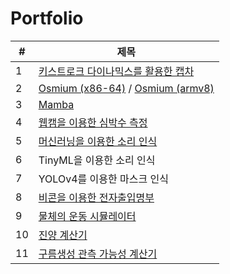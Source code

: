# Portfolio

| #  | 제목 |
|----|------|
| 1  | [키스트로크 다이나믹스를 활용한 캡차](https://github.com/sangwon090/keystroke-captcha/) |
| 2  | [Osmium (x86-64)](https://github.com/sangwon090/osmium) / [Osmium (armv8)](https://github.com/sangwon090/osmium-rpi)|
| 3  | [Mamba](https://github.com/sangwon090/mamba) |
| 4  | [웹캠을 이용한 심박수 측정](https://github.com/sangwon090/Portfolio/tree/main/webcam-ppg) |
| 5  | [머신러닝을 이용한 소리 인식](https://github.com/sangwon090/Portfolio/tree/main/ml-sound-classification) |
| 6  | TinyML을 이용한 소리 인식 |
| 7  | YOLOv4를 이용한 마스크 인식 |
| 8  | [비콘을 이용한 전자출입명부](https://github.com/sangwon090/Portfolio/tree/main/beacon-visitor-log) |
| 9  | [물체의 운동 시뮬레이터](https://github.com/sangwon090/Portfolio/tree/main/physics-simulator) | 
| 10 | [진양 계산기](https://github.com/sangwon090/Portfolio/tree/main/epicenter-visualizer) |
| 11 | [구름생성 관측 가능성 계산기](https://github.com/sangwon090/Portfolio/tree/main/lifted-condensation-level) |